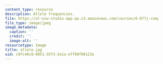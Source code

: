 ```yaml
---
content_type: resource
description: Allele frequencies.
file: https://ol-ocw-studio-app-qa.s3.amazonaws.com/courses/6-877j-computational-evolutionary-biology-fall-2005/c97c48c8085135f32e1ae7f98f00123a_allele.jpg
file_type: image/jpeg
image_metadata:
  caption: ''
  credit: ''
  image-alt: ''
resourcetype: Image
title: allele.jpg
uid: c97c48c8-0851-35f3-2e1a-e7f98f00123a
---
```

